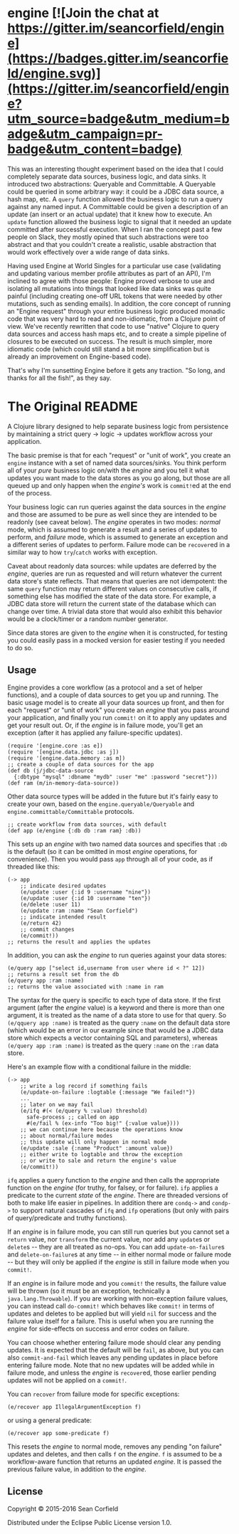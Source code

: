 # engine [![Join the chat at https://gitter.im/seancorfield/engine](https://badges.gitter.im/seancorfield/engine.svg)](https://gitter.im/seancorfield/engine?utm_source=badge&utm_medium=badge&utm_campaign=pr-badge&utm_content=badge)

This was an interesting thought experiment based on the idea that I could completely separate data sources, business logic, and data sinks. It introduced two abstractions: Queryable and Committable. A Queryable could be queried in some arbitrary way: it could be a JDBC data source, a hash map, etc. A `query` function allowed the business logic to run a query against any named input. A Committable could be given a description of an update (an insert or an actual update) that it knew how to execute. An `update` function allowed the business logic to signal that it needed an update committed after successful execution. When I ran the concept past a few people on Slack, they mostly opined that such abstractions were too abstract and that you couldn't create a realistic, usable abstraction that would work effectively over a wide range of data sinks.

Having used Engine at World Singles for a particular use case (validating and updating various member profile attributes as part of an API), I'm inclined to agree with those people: Engine proved verbose to use and isolating all mutations into things that looked like data sinks was quite painful (including creating one-off URL tokens that were needed by other mutations, such as sending emails). In addition, the core concept of running an "Engine request" through your entire business logic produced monadic code that was very hard to read and non-idiomatic, from a Clojure point of view. We've recently rewritten that code to use "native" Clojure to query data sources and access hash maps etc, and to create a simple pipeline of closures to be executed on success. The result is much simpler, more idiomatic code (which could still stand a bit more simplification but is already an improvement on Engine-based code).

That's why I'm sunsetting Engine before it gets any traction. "So long, and thanks for all the fish!", as they say.

# The Original README

A Clojure library designed to help separate business logic from
persistence by maintaining a strict query -> logic -> updates
workflow across your application.

The basic premise is that for each "request" or "unit of work", you create an `engine`
instance with a set of named data sources/sinks. You think perform all of your _pure_
business logic on/with the _engine_ and you tell it what updates you want made to
the data stores as you go along, but those are all queued up and only happen when the
_engine's_ work is `commit!`ed at the end of the process.

Your business logic can run queries against the data sources in the _engine_ and those
are assumed to be pure as well since they are intended to be readonly (see caveat below).
The _engine_ operates in two modes: _normal_ mode, which is assumed to generate a result
and a series of updates to perform, and _failure_ mode, which is assumed to generate an
exception and a different series of updates to perform. Failure mode can be `recover`ed
in a similar way to how `try`/`catch` works with exception.

Caveat about readonly data sources: while updates are deferred by the _engine_,
queries are run as requested and will return whatever the current data store's state
reflects. That means that queries are not idempotent: the same `query` function may
return different values on consecutive calls, if something else has modified the state
of the data store. For example, a JDBC data store will return the current state of
the database which can change over time. A trivial data store that would also exhibit
this behavior would be a clock/timer or a random number generator.

Since data stores are given to the _engine_ when it is constructed, for testing you
could easily pass in a mocked version for easier testing if you needed to do so.

## Usage

Engine provides a core workflow (as a protocol and a set of helper functions), and a
couple of data sources to get you up and running. The basic usage model is to create
all your data sources up front, and then for each "request" or "unit of work" you
create an _engine_ that you pass around your application, and finally you run `commit!`
on it to apply any updates and get your result out. Or, if the _engine_ is in failure
mode, you'll get an exception (after it has applied any failure-specific updates).

    (require '[engine.core :as e])
    (require '[engine.data.jdbc :as j])
    (require '[engine.data.memory :as m])
    ;; create a couple of data sources for the app
    (def db (j/jdbc-data-source
      {:dbtype "mysql" :dbname "mydb" :user "me" :password "secret"}))
    (def ram (m/in-memory-data-source))

Other data source types will be added in the future but it's fairly easy to create your
own, based on the `engine.queryable/Queryable` and `engine.committable/Committable`
protocols.

    ;; create workflow from data sources, with default
    (def app (e/engine {:db db :ram ram} :db))

This sets up an _engine_ with two named data sources and specifies that `:db` is the default
(so it can be omitted in most _engine_ operations, for convenience). Then you would pass `app`
through all of your code, as if threaded like this:

    (-> app
        ;; indicate desired updates
        (e/update :user {:id 9 :username "nine"})
        (e/update :user {:id 10 :username "ten"})
        (e/delete :user 11)
        (e/update :ram :name "Sean Corfield")
        ;; indicate intended result
        (e/return 42)
        ;; commit changes
        (e/commit!))
    ;; returns the result and applies the updates

In addition, you can ask the _engine_ to run queries against your data stores:

    (e/query app ["select id,username from user where id < ?" 12])
    ;; returns a result set from the db
    (e/query app :ram :name)
    ;; returns the value associated with :name in ram

The syntax for the query is specific to each type of data store. If the first argument (after
the _engine_ value) is
a keyword and there is more than one argument, it is treated as the name of a data store to
use for that query. So `(e/qquery app :name)` is treated as the query `:name` on the default
data store (which would be an error in our example since that would be a JDBC data store
which expects a vector containing SQL and parameters), whereas `(e/query app :ram :name)`
is treated as the query `:name` on the `:ram` data store.

Here's an example flow with a conditional failure in the middle:

    (-> app
        ;; write a log record if something fails
        (e/update-on-failure :logtable {:message "We failed!"})
        ...
        ;; later on we may fail
        (e/ifq #(< (e/query % :value) threshold)
          safe-process ;; called on app
          #(e/fail % (ex-info "Too big!" {:value value})))
        ;; we can continue here because the operations know
        ;; about normal/failure modes
        ;; this update will only happen in normal mode
        (e/update :sale {:name "Product" :amount value})
        ;; either write to logtable and throw the exception
        ;; or write to sale and return the engine's value
        (e/commit!))

`ifq` applies a query function to the _engine_ and then calls the appropriate function
on the _engine_ (for truthy, for falsey, or for failure). `ifp` applies a predicate
to the current _state_ of the _engine_. There are threaded versions of both to make
life easier in pipelines. In addition there are `condq->` and `condp->` to support
natural cascades of `ifq` and `ifp` operations (but only with pairs of query/predicate
and truthy functions).

If an _engine_ is in failure mode, you can still run queries but you cannot set a `return`
value, nor `transform` the current value, nor add any `update`s or `delete`s -- they are
all treated as no-ops. You can add `update-on-failure`s and `delete-on-failure`s at any
time -- in either normal mode or failure mode -- but they will only be applied if the
_engine_ is still in failure mode when you `commit!`.

If an _engine_ is in failure mode and you `commit!` the results, the failure value will
be thrown (so it must be an exception, technically a `java.lang.Throwable`). If you
are working with non-exception failure values, you can instead call `do-commit!` which
behaves like `commit!` in terms of updates and deletes to be applied but will yield
`nil` for success and the failure value itself for a failure. This is useful when
you are running the _engine_ for side-effects on success and error codes on failure.

You can choose whether entering failure mode should clear any pending updates. It is expected
that the default will be `fail`, as above, but you can also `commit-and-fail` which leaves any
pending updates in place before entering failure mode. Note that no new updates will be added
while in failure mode, and unless the _engine_ is `recover`ed, those earlier pending updates
will not be applied on a `commit!`.

You can `recover` from failure mode for specific exceptions:

    (e/recover app IllegalArgumentException f)

or using a general predicate:

    (e/recover app some-predicate f)

This resets the _engine_ to normal mode, removes any pending "on failure" updates and
deletes, and then calls `f` on the _engine_. `f` is assumed to be a workflow-aware function
that returns an updated _engine_. It is passed the previous failure value, in addition to
the _engine_.

## License

Copyright © 2015-2016 Sean Corfield

Distributed under the Eclipse Public License version 1.0.
